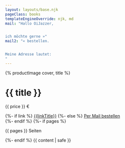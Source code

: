 ```yaml
---
layout: layouts/base.njk
pageClass: books
templateEngineOverride: njk, md
mail: "Hallo OiJazzer,


ich möchte gerne »"
mail2: "« bestellen.


Meine Adresse lautet:
"
---
```


<div class="product">
  {% productImage cover, title %}

  <div class="product__description">
    <h1 class="product__title">{{ title }}</h1>
    <p class="product__price">{{ price }} €</p>
    {%- if link %}
    <a class="button product__button" href="{{link}}">{{linkTitle}}</a>
    {%- else %}
    <a href="mailto:info@oijazz.org?subject={{ title | mailText }}&body={{ mail | mailText }}{{ title | mailText }}{{ mail2 | mailText }}" class="button product__button">Per Mail bestellen</a>
    <div id="smart-button-container">
      <div style="text-align: center;">
        <div id="paypal-button-container"></div>
      </div>
    </div>
    {%- endif %}
    {%- if pages %}
      <p>{{ pages }} Seiten</p>
    {%- endif %}
    {{ content | safe }}
  </div>
</div>
<script src="https://www.paypal.com/sdk/js?client-id=AcV5HL0xQA5l0ydCNZ1u4Ltkd168rKs6tdZVSz-NPAFUoEetC5RV2YFoXPxLD7vOUcSmp1Jd5bUv9EEs&enable-funding=venmo&currency=EUR" data-sdk-integration-source="button-factory"></script>
<script defer>initPayPalButton({price: Number("{{price}}".replace(",", ".")), name: "{{title}}"})</script>
